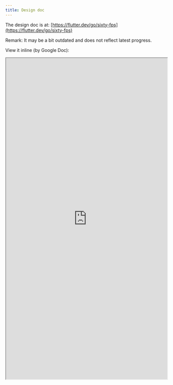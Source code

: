 ```yaml
---
title: Design doc
---
```


The design doc is at: [https://flutter.dev/go/sixty-fps](https://flutter.dev/go/sixty-fps)

Remark: It may be a bit outdated and does not reflect latest progress.

View it inline (by Google Doc):

<iframe width="100%" height="1000px" src="https://docs.google.com/document/d/e/2PACX-1vT4PQdAABjmfRifcRnLbJs9oIaKIP_S6lMcx4v54ZBZnbdfMf28tRLPxjA_Ue-AOF5P7VChuOlV888C/pub?embedded=true"></iframe>
